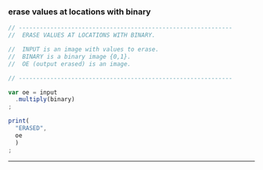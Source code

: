 ### erase values at locations with binary   

```js
// -------------------------------------------------------------
//  ERASE VALUES AT LOCATIONS WITH BINARY.

//  INPUT is an image with values to erase.
//  BINARY is a binary image {0,1}.
//  OE (output erased) is an image. 
```

```js
// -------------------------------------------------------------

var oe = input
  .multiply(binary)
;

print(
  "ERASED",
  oe
  )
;
```

---

[erase-wo-mask]: ../methods/local-operations.md#erase-values-at-locations-with-binary  